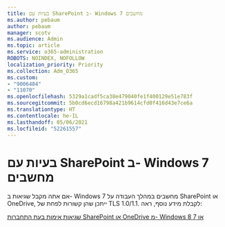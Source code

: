 ```yaml
---
title: בעיות עם SharePoint ב- Windows 7 מחשבים
ms.author: pebaum
author: pebaum
manager: scotv
ms.audience: Admin
ms.topic: article
ms.service: o365-administration
ROBOTS: NOINDEX, NOFOLLOW
localization_priority: Priority
ms.collection: Adm_O365
ms.custom:
- "9006484"
- "11070"
ms.openlocfilehash: 5329a1cadf5ca38e479040fe1f400129e51e783f
ms.sourcegitcommit: 5b0cd6ecd16798a421b9614cfd0f416d43e7ce6a
ms.translationtype: HT
ms.contentlocale: he-IL
ms.lasthandoff: 05/06/2021
ms.locfileid: "52261557"
---
```

# <a name="issues-with-sharepoint-on-windows-7-machines"></a>בעיות עם SharePoint ב- Windows 7 מחשבים

אם אתה מקבל שגיאות ב- Windows 7 מחשבים במהלך העבודה על SharePoint או OneDrive, ייתכן שהן קשורות לפחת של TLS 1.0/1.1. לקבלת מידע נוסף, ראה:

[שגיאות אימות בעת התחברות SharePoint או OneDrive מ- Windows 8 או 7](https://docs.microsoft.com/sharepoint/troubleshoot/administration/authentication-errors-windows7)



